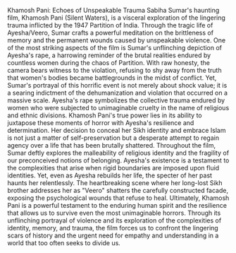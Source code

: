 Khamosh Pani: 
Echoes of Unspeakable Trauma
Sabiha Sumar's haunting film, Khamosh Pani (Silent Waters), is a visceral exploration of the lingering trauma inflicted by the 1947 Partition of India. Through the tragic life of Ayesha/Veero, Sumar crafts a powerful meditation on the brittleness of memory and the permanent wounds caused by unspeakable violence.
One of the most striking aspects of the film is Sumar's unflinching depiction of Ayesha's rape, a harrowing reminder of the brutal realities endured by countless women during the chaos of Partition. With raw honesty, the camera bears witness to the violation, refusing to shy away from the truth that women's bodies became battlegrounds in the midst of conflict.
Yet, Sumar's portrayal of this horrific event is not merely about shock value; it is a searing indictment of the dehumanization and violation that occurred on a massive scale. Ayesha's rape symbolizes the collective trauma endured by women who were subjected to unimaginable cruelty in the name of religious and ethnic divisions.
Khamosh Pani's true power lies in its ability to juxtapose these moments of horror with Ayesha's resilience and determination. Her decision to conceal her Sikh identity and embrace Islam is not just a matter of self-preservation but a desperate attempt to regain agency over a life that has been brutally shattered.
Throughout the film, Sumar deftly explores the malleability of religious identity and the fragility of our preconceived notions of belonging. Ayesha's existence is a testament to the complexities that arise when rigid boundaries are imposed upon fluid identities.
Yet, even as Ayesha rebuilds her life, the specter of her past haunts her relentlessly. The heartbreaking scene where her long-lost Sikh brother addresses her as "Veero" shatters the carefully constructed facade, exposing the psychological wounds that refuse to heal.
Ultimately, Khamosh Pani is a powerful testament to the enduring human spirit and the resilience that allows us to survive even the most unimaginable horrors. Through its unflinching portrayal of violence and its exploration of the complexities of identity, memory, and trauma, the film forces us to confront the lingering scars of history and the urgent need for empathy and understanding in a world that too often seeks to divide us.
